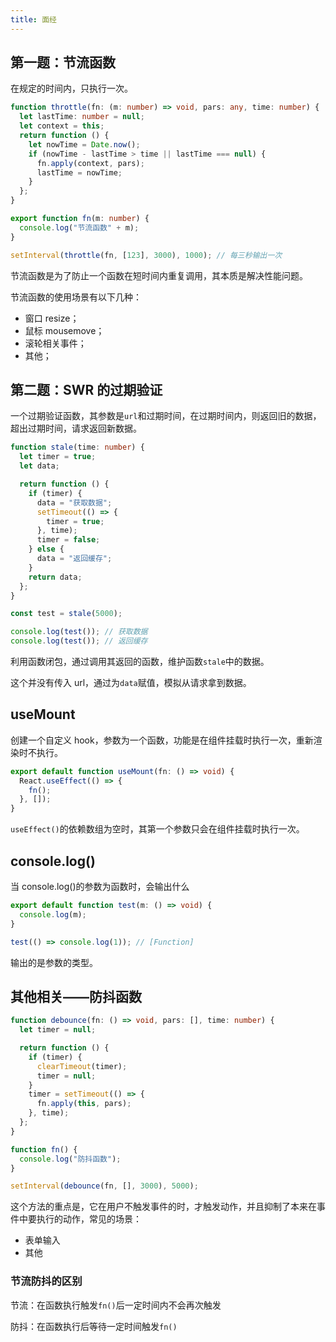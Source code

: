 ```yaml
---
title: 面经
---
```


## 第一题：节流函数

在规定的时间内，只执行一次。

```typescript
function throttle(fn: (m: number) => void, pars: any, time: number) {
  let lastTime: number = null;
  let context = this;
  return function () {
    let nowTime = Date.now();
    if (nowTime - lastTime > time || lastTime === null) {
      fn.apply(context, pars);
      lastTime = nowTime;
    }
  };
}

export function fn(m: number) {
  console.log("节流函数" + m);
}

setInterval(throttle(fn, [123], 3000), 1000); // 每三秒输出一次
```

节流函数是为了防止一个函数在短时间内重复调用，其本质是解决性能问题。

节流函数的使用场景有以下几种：

- 窗口 resize；
- 鼠标 mousemove；
- 滚轮相关事件；
- 其他；

## 第二题：SWR 的过期验证

一个过期验证函数，其参数是`url`和过期时间，在过期时间内，则返回旧的数据，超出过期时间，请求返回新数据。

```typescript
function stale(time: number) {
  let timer = true;
  let data;

  return function () {
    if (timer) {
      data = "获取数据";
      setTimeout(() => {
        timer = true;
      }, time);
      timer = false;
    } else {
      data = "返回缓存";
    }
    return data;
  };
}

const test = stale(5000);

console.log(test()); // 获取数据
console.log(test()); // 返回缓存
```

利用函数闭包，通过调用其返回的函数，维护函数`stale`中的数据。

这个并没有传入 url，通过为`data`赋值，模拟从请求拿到数据。

## useMount

创建一个自定义 hook，参数为一个函数，功能是在组件挂载时执行一次，重新渲染时不执行。

```typescript
export default function useMount(fn: () => void) {
  React.useEffect(() => {
    fn();
  }, []);
}
```

`useEffect()`的依赖数组为空时，其第一个参数只会在组件挂载时执行一次。

## console.log()

当 console.log()的参数为函数时，会输出什么

```typescript
export default function test(m: () => void) {
  console.log(m);
}

test(() => console.log(1)); // [Function]
```

输出的是参数的类型。

## 其他相关——防抖函数

```typescript
function debounce(fn: () => void, pars: [], time: number) {
  let timer = null;

  return function () {
    if (timer) {
      clearTimeout(timer);
      timer = null;
    }
    timer = setTimeout(() => {
      fn.apply(this, pars);
    }, time);
  };
}

function fn() {
  console.log("防抖函数");
}

setInterval(debounce(fn, [], 3000), 5000);
```

这个方法的重点是，它在用户不触发事件的时，才触发动作，并且抑制了本来在事件中要执行的动作，常见的场景：

- 表单输入
- 其他

### 节流防抖的区别

节流：在函数执行触发`fn()`后一定时间内不会再次触发

防抖：在函数执行后等待一定时间触发`fn()`
